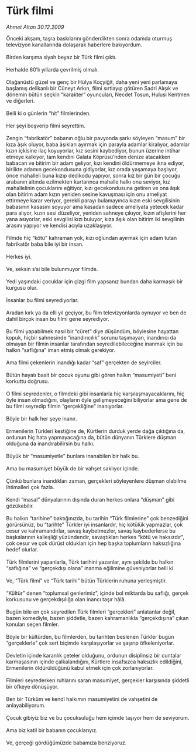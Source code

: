 # Türk filmi

*Ahmet Altan 30.12.2009*

<div class="taraf_structure_2col_1zq">
<div class="margen_n">



 <p>Önceki akşam, taşra baskılarını gönderdikten sonra odamda oturmuş televizyon kanallarında dolaşarak haberlere bakıyordum. <br/><br/>Birden karşıma siyah beyaz bir Türk filmi çıktı. <br/><br/>Herhalde 60’lı yıllarda çevrilmiş olmalı. <br/><br/>Olağanüstü güzel ve genç bir Hülya Koçyiğit, daha yeni yeni parlamaya başlamış delikanlı bir Cüneyt Arkın, filmi sırtlayıp götüren Sadri Alışık ve dönemin bütün seçkin “karakter” oyuncuları, Necdet Tosun, Hulusi Kentmen ve diğerleri. <br/><br/>Belli ki o günlerin “hit” filmlerinden. <br/><br/>Her şeyi boşverip filmi seyrettim. <br/><br/>Zengin “fabrikatör” babanın oğlu bir pavyonda şarkı söyleyen “masum” bir kıza âşık oluyor, baba âşıkları ayırmak için parayla adamlar kiralıyor, adamlar kızın içkisine ilaç koyuyorlar, kız sesini kaybediyor, bunun üzerine intihar etmeye kalkıyor, tam kendini Galata Köprüsü’nden denize atacakken babacan ve bitirim bir adam geliyor, kızı kendini öldürmemeye ikna ediyor, birlikte adamın gecekondusuna gidiyorlar, kız orada yaşamaya başlıyor, önce mahalleli buna kızıp dedikodu yapıyor, sonra kız bir gün bir çocuğu arabanın altında ezilmekten kurtarınca mahalle halkı onu seviyor, kız mahallelinin çocuklarını eğitiyor, kızı gecekondusuna getiren ve ona âşık olan bitirim adam kızın yeniden sesine kavuşması için onu ameliyat ettirmeye karar veriyor, gerekli parayı bulamayınca kızın eski sevgilisinin babasının kasasını soyuyor ama kasadan sadece ameliyata yetecek kadar para alıyor, kızın sesi düzeliyor, yeniden sahneye çıkıyor, kızın afişlerini her yana asıyorlar, eski sevgilisi kızı buluyor, kıza âşık olan bitirim iki sevgilinin arasını yapıyor ve kendisi acıyla uzaklaşıyor. <br/><br/>Filmde hiç “kötü” kahraman yok, kızı oğlundan ayırmak için adam tutan fabrikatör baba bile iyi bir insan. <br/><br/>Herkes iyi. <br/><br/>Ve, seksin s’si bile bulunmuyor filmde. <br/><br/>Yedi yaşındaki çocuklar için çizgi film yapsanız bundan daha karmaşık bir kurgusu olur. <br/><br/>İnsanlar bu filmi seyrediyorlar. <br/><br/>Aradan kırk ya da elli yıl geçiyor, bu film televizyonlarda oynuyor ve ben de dahil birçok insan bu filmi gene seyrediyor. <br/><br/>Bu filmi yapabilmek nasıl bir “cüret” diye düşündüm, böylesine hayattan kopuk, hiçbir sahnesinde “inandırıcılık” sorunu taşımayan, inandırıcı da olmayan bir filmin insanlar tarafından seyredilebileceğine inanmak için bu halkın “saflığına” iman etmiş olmak gerekiyor. <br/><br/>Ama filmi çekenlerin inandığı kadar “saf” gerçekten de seyirciler. <br/><br/>Bütün hayatı basit bir çocuk oyunu gibi gören halkın “masumiyeti” beni korkuttu doğrusu. <br/><br/>O filmi seyredenler, o filmdeki gibi insanlarla hiç karşılaşmayacaklarını, hiç öyle insan olmadığını, olayların öyle gelişmeyeceğini biliyorlar ama gene de bu filmi seyredip filmin “gerçekliğine” inanıyorlar. <br/><br/>Böyle bir halk her şeye inanır. <br/><br/>Ermenilerin Türkleri kestiğine de, Kürtlerin durduk yerde dağa çıktığına da, ordunun hiç hata yapmayacağına da, bütün dünyanın Türklere düşman olduğuna da inandırabilirsin bu halkı. <br/><br/>Büyük bir “masumiyetle” bunlara inanabilen bir halk bu. <br/><br/>Ama bu masumiyet büyük de bir vahşet saklıyor içinde. <br/><br/>Çünkü bunlara inandıkları zaman, gerçekleri söyleyenlere düşman olabilme ihtimalleri çok fazla. <br/><br/>Kendi “masal” dünyalarının dışında duran herkes onlara “düşman” gibi gözükebilir. <br/><br/>Bu halkın “tarihine” baktığınızda, bu tarihin “Türk filmlerine” çok benzediğini görürsünüz, bu “tarihte” Türkler iyi insanlardır, hiç kötülük yapmazlar, çok cesur ve kahramandırlar, savaş kaybetmezler, savaş kaybederlerse bu başkalarının kalleşliği yüzündendir, savaştıkları herkes “kötü ve haksızdır”, çok cesur ve çok dürüst oldukları için hep başka toplumların haksızlığına hedef olurlar. <br/><br/>Türk filmlerini yapanlarla, Türk tarihini yazanlar, aynı şekilde bu halkın “saflığına” ve “gerçekdışı olana” inanma eğilimine güveniyorlar belli ki. <br/><br/>Ve, “Türk filmi” ve “Türk tarihi” bütün Türklerin ruhuna yerleşmiştir. <br/><br/>“Kültür” denen “toplumsal genlerimiz”, içinde bol miktarda bu saflığı, gerçek korkusunu ve gerçekdışılığa olan inancı taşır hâlâ. <br/><br/>Bugün bile en çok seyredilen Türk filmleri “gerçekleri” anlatanlar değil, bazen komediyle, bazen şiddetle, bazen kahramanlıkla “gerçekdışına” çıkan konuları seçen filmler. <br/><br/>Böyle bir kültürden, bu filmlerden, bu tarihten beslenen Türkler bugün “gerçeklerle” çok sert biçimde karşılaşıyorlar ve şaşırıp öfkeleniyorlar. <br/><br/>Devletin içinde karanlık çeteler olduğunu, ordunun disiplinsiz bir cuntalar karmaşasının içinde çalkalandığını, Kürtlere insafsızca haksızlık edildiğini, Ermenilerin öldürüldüğünü kabul etmek için çok zorlanıyorlar. <br/><br/>Filmleri seyrederken ruhlarını saran masumiyet, gerçekler karşısında şiddetli bir öfkeye dönüşüyor. <br/><br/>Ben bir Türküm ve kendi halkımın masumiyetini de vahşetini de anlayabiliyorum. <br/><br/>Çocuk gibiyiz biz ve bu çocuksuluğu hem içimde taşıyor hem de seviyorum. <br/><br/>Ama biz katil bir babanın çocuklarıyız. <br/><br/>Ve, gerçeği gördüğümüzde babamıza benziyoruz.</p>
<br/>
<br/>
<br/>



<br/>


<div id="taraf_not">
</div>

</div>


</div>

